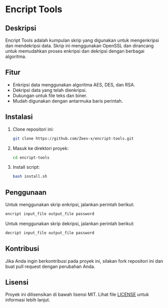 # Encript Tools

## Deskripsi
Encript Tools adalah kumpulan skrip yang digunakan untuk mengenkripsi dan mendekripsi data. Skrip ini menggunakan OpenSSL dan dirancang untuk memudahkan proses enkripsi dan dekripsi dengan berbagai algoritma.

## Fitur
- Enkripsi data menggunakan algoritma AES, DES, dan RSA.
- Dekripsi data yang telah dienkripsi.
- Dukungan untuk file teks dan biner.
- Mudah digunakan dengan antarmuka baris perintah.

## Instalasi
1. Clone repositori ini:
    ```bash
    git clone https://github.com/Zeev-x/encript-tools.git
    ```
2. Masuk ke direktori proyek:
    ```bash
    cd encript-tools
    ```
3. Install script:
    ```bash
    bash install.sh
    ```

## Penggunaan
Untuk menggunakan skrip enkripsi, jalankan perintah berikut:
```bash
encript input_file output_file password
```
Untuk menggunakan skrip dekripsi, jalankan perintah berikut:
```bash
decript input_file output_file password
```

## Kontribusi
Jika Anda ingin berkontribusi pada proyek ini, silakan fork repositori ini dan buat pull request dengan perubahan Anda.

## Lisensi
Proyek ini dilisensikan di bawah lisensi MIT. Lihat file [LICENSE](LICENSE) untuk informasi lebih lanjut.
